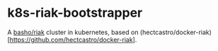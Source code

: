 # k8s-riak-bootstrapper

A [basho/riak](https://github.com/basho/riak) cluster in kubernetes,
based on (hectcastro/docker-riak)[https://github.com/hectcastro/docker-riak].
